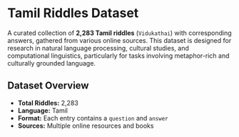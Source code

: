 # Tamil Riddles Dataset

A curated collection of **2,283 Tamil riddles** (`Vidukathai`) with corresponding answers, gathered from various online sources. This dataset is designed for research in natural language processing, cultural studies, and computational linguistics, particularly for tasks involving metaphor-rich and culturally grounded language.

## Dataset Overview

- **Total Riddles:** 2,283  
- **Language:** Tamil  
- **Format:** Each entry contains a `question` and `answer`
- **Sources:** Multiple online resources and books  
